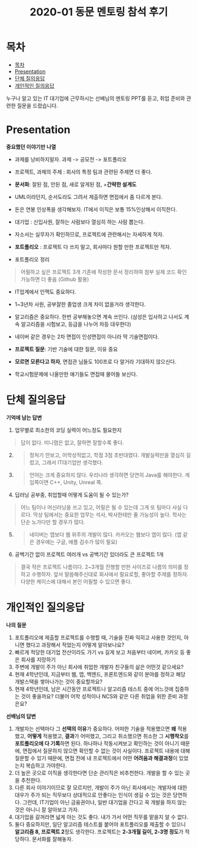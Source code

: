 ﻿---
title:  "2020-01 동문 멘토링 참석 후기"
excerpt: "부족한 질문들을 많이 드렸습니다."
toc: true
toc_sticky: true

categories:
  - Etc
tags:
  - 취업준비
last_modified_at: 2020-02-03TO18:00:00+09:00
---
# 목차

- [목차](#목차)
- [Presentation](#presentation)
- [단체 질의응답](#단체-질의응답)
- [개인적인 질의응답](#개인적인-질의응답)

누구나 알고 있는 IT 대기업에 근무하시는 선배님의 멘토링 PPT를 듣고, 취업 준비와 관련한 질문을 드렸습니다.


# Presentation

**중요했던 이야기만 나열**

- 과제를 낭비하지말자. 과제 -> 공모전 -> 포트폴리오
- 프로젝트, 과제의 주제 : 회사의 특정 팀과 관련된 주제면 더 좋다.
- **문서화**: 잘된 점, 안된 점, 새로 알게된 점, +**간략한 설계도**
- UML이라던지, 순서도라도 그려서 제출하면 면접에서 좀 다르게 본다.
- 돈은 연봉 인상폭을 생각해보자. IT에서 이직은 보통 15%인상해서 이직한다.
- 대기업 : 신입사원, 잘하는 사람보다 열심히 하는 사람 뽑는다.
- 자소서는 실무자가 확인하므로, 프로젝트에 관련해서는 자세하게 적자.

- **포트폴리오** : 프로젝트 다 쓰지 말고, 회사마다 원할 만한 프로젝트만 적자.
- 포트폴리오 정리 
> 어필하고 싶은 프로젝트 3개
> 기존에 작성한 문서 정리하여 첨부
> 실제 코드 확인 가능하면 더 좋음 (Github 활용)
- IT업계에서 인맥도 중요하다.
- 1~3년차 사원, 공부잘한 졸업생 크게 차이 없을거라 생각한다.

- 알고리즘은 중요하다. 한번 공부해놓으면 계속 쓰인다. (삼성은 입사하고 나서도 계속 알고리즘을 시험보고, 등급을 나누어 차등 대우한다)
- 네이버 같은 경우는 2차 면접이 인성면접이 아니라 딱 기술면접이다.
- **프로젝트 질문**: 기반 기술에 대한 질문, 이유 중요
- **모르면 모른다고 하자**, 면접관 님들도 100프로 다 알거라 기대하지 않으신다.
- 학교시험문제에 나올만한 얘기들도 면접때 물어들 보신다.

# 단체 질의응답

**기억에 남는 답변**
1. 업무별로 최소한의 코딩 실력이 어느정도 필요한지
> 답이 없다. 미니멈은 없고, 잘하면 잘할수록 좋다.
2. > 정처기 안보고, 어학성적없고, 학점 3점 초반대였다. 개발실력만을 열심히 길렀고, 그래서 IT대기업만 생각했다.
3. > 언어는 크게 중요하지 않다. 우리나라 생각하면 당연히 Java를 해야한다. 게임쪽이면 C++, Unity, Unreal 쪽.
4. 딥러닝 공부중, 취업할때 어떻게 도움이 될 수 있는가?
> 어느 팀이나 머신러닝을 쓰고 있고, 어필은 될 수 있는데 그게 또 팀마다 사실 다르다. 막상 팀에서는 중요한 업무는 석사, 박사한테만 줄 가능성이 높다. 학사는 단순 노가다만 할 경우가 많다.
5. > 네이버는 앱보다 웹 위주의 개발이 많다.
카카오는 웹보다 앱이 많다. (앱 같은 경우에는 구글, 애플 검수가 많이 필요)
6. 공백기간 없이 프로젝트 여러개 vs 공백기간 있더라도 큰 프로젝트 1개
> 결국 작은 프로젝트 나름이다. 2~3개월 진행할 만한 사이즈로 나름의 의미를 정하고 수행하자. 앞서 말씀해주신대로 회사에서 필요로할, 좋아할 주제를 정하자. 다양한 케이스에 대해서 본인 어필할 수 있으면 좋다.

# 개인적인 질의응답

**나의 질문**
1. 포트폴리오에 제출할 프로젝트를 수행할 때, 기술을 진짜 익히고 사용한 것인지, 아니면 했다고 과장해서 적었는지 어떻게 알아보나요?
2. 빠르게 적당한 대기업 전산이라도 가기 vs 길게 보고 처음부터 네이버, 카카오 등 좋은 회사를 지망하기
3. 주변에 개발이 주가 아닌 회사에 취업한 개발자 친구들의 삶은 어떤것 같으세요?
4. 현재 4학년인데, 지금부터 웹, 앱, 백엔드, 프론트엔드와 같이 분야를 정하고 해당 개발스택을 쌓아나가는 것이 중요할까요?
5. 현재 4학년인데, 남은 시간동안 프로젝트나 알고리즘 테스트 중에 어느것에 집중하는 것이 좋을까요? 더불어 어학 성적이나 NCS와 같은 다른 취업을 위한 준비 과정은요?

**선배님의 답변**
1. 개발자는 선택마다 그 **선택의 이유**가 중요하다. 어떠한 기술을 적용했으면 **왜** 적용했고, **어떻게** 적용했고, **결과**가 어떠했고, 그리고 취소했으면 취소한 그 **시행착오**를 **포트폴리오에 다 기록**하면 된다. 하나하나 작동시켜보고 확인하는 것이 아니기 때문에, 면접에서 질문하지 않으면 확인할 수 없는 것이 사실이다. 
프로젝트 내용에 대해 질문할 수 있기 때문에, 면접 전에 내 프로젝트에서 어떤 **어려움과 해결과정**이 있었는지 복습하고 가야한다.
2. 더 높은 곳으로 이직을 생각한다면 단순 관리직은 비추천한다. 개발을 할 수 있는 곳을 추천한다.
3. 다른 회사 이야기이므로 잘 모르지만, 개발이 주가 아닌 회사에서는 개발자에 대한 대우가 주가 되는 직무보다 상대적으로 안좋다는 인식이 생길 수 있는 것은 당연하다.
그런데, IT기업이 아닌 금융권이나, 일반 대기업을 간다고 꼭 개발을 하지 않는 것은 아니니 잘 알아보고 가자.
4. 대기업을 갈꺼라면 넓게 아는 것도 좋다. 내가 가서 어떤 직무를 맡을지 알 수 없다.
5.  둘다 중요하지만, 일단 알고리즘 테스트를 붙어야 포트폴리오를 제출할 수 있으니 **알고리즘 8, 프로젝트 2**정도 생각한다. 프로젝트는 **2-3개월 길이, 2-3명 정도**가 적당하다. 문서화를 잘해놓자.
